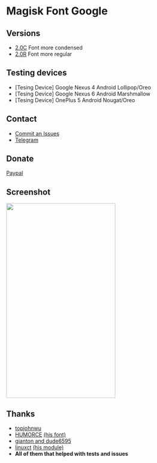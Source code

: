 # Magisk Font Google

## Versions ##
* <a href="https://dl2.pushbulletusercontent.com/b2psky2kbfTbj3KLdLCRMHqOz9Ukgc5B/2.0C.zip">2.0C</a> Font more condensed
* <a href="https://dl2.pushbulletusercontent.com/9fedcycIxcTjRfWwho4alKpRA3TjnxC9/2.0R.zip">2.0R</a> Font more regular

## Testing devices ##
* [Tesing Device] Google Nexus 4 Android Lollipop/Oreo
* [Tesing Device] Google Nexus 6 Android Marshmallow
* [Tesing Device] OnePlus 5 Android Nougat/Oreo

## Contact ##
* <a href="https://github.com/Magisk-Modules-Repo/Magisk_Font_Google/issues">Commit an Issues</a>
* <a href="https://t.me/pirasalbe">Telegram</a>

## Donate ##
<a href="https://paypal.me/pirasalbe">Paypal</a>

## Screenshot ##
<img src="https://dl2.pushbulletusercontent.com/pIgKn9xO6K46dmlitpE5gtn8U0oF6ZM0/Screenshot_2017-11-10-19-21-54.png" height="519" width="291">

## Thanks ##
* <a href="https://github.com/topjohnwu">topjohnwu</a>
* <a href="https://github.com/HUMORCE">HUMORCE</a> <a href="https://github.com/Magisk-Modules-Repo/Systemlessly-Font-with-Tsukushimarugo-A-CJK-Sleek">(his font)</a>
* <a href="https://forum.xda-developers.com/android/themes/fonts-flashable-zips-t3219827">gianton and dude6595</a>
* <a href="https://github.com/sergiocastell">linuxct</a> <a href="https://github.com/sergiocastell/AndroidO-NotoColorEmojiReplacer">(his module)</a>
* **All of them that helped with tests and issues**
